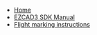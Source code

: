 * [Home](/README)
* [EZCAD3 SDK Manual](/EZCAD3_SDK_Manual)
* [Flight marking instructions](/Flight_marking_instructions)
